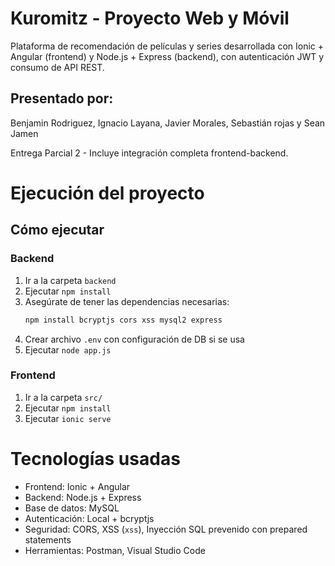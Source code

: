 # Kuromitz - Proyecto Web y Móvil

Plataforma de recomendación de películas y series desarrollada con Ionic + Angular (frontend) y Node.js + Express (backend), con autenticación JWT y consumo de API REST.

## Presentado por:

Benjamin Rodriguez, Ignacio Layana, Javier Morales, Sebastián rojas y Sean Jamen

Entrega Parcial 2 - Incluye integración completa frontend-backend.

# Ejecución del proyecto

## Cómo ejecutar

### Backend

1. Ir a la carpeta `backend`
2. Ejecutar `npm install`
3. Asegúrate de tener las dependencias necesarias:
   ```bash
   npm install bcryptjs cors xss mysql2 express
   ```
4. Crear archivo `.env` con configuración de DB si se usa
5. Ejecutar `node app.js`

### Frontend

1. Ir a la carpeta `src/`
2. Ejecutar `npm install`
3. Ejecutar `ionic serve`

# Tecnologías usadas

- Frontend: Ionic + Angular
- Backend: Node.js + Express
- Base de datos: MySQL
- Autenticación: Local + bcryptjs
- Seguridad: CORS, XSS (`xss`), Inyección SQL prevenido con prepared statements
- Herramientas: Postman, Visual Studio Code
